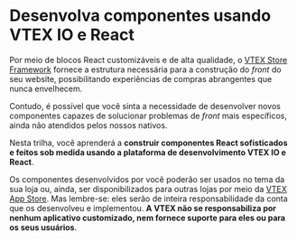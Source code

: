 # Desenvolva componentes usando VTEX IO e React

Por meio de blocos React customizáveis e de alta qualidade, o [VTEX Store Framework](https://developers.vtex.com/vtex-developer-docs/docs/getting-started-3) fornece a estrutura necessária para a construção do *front* do seu website, possibilitando experiências de compras abrangentes que nunca envelhecem.

Contudo, é possível que você sinta a necessidade de desenvolver novos componentes capazes de solucionar problemas de *front* mais específicos, ainda não atendidos pelos nossos nativos.

Nesta trilha, você aprenderá a **construir componentes React sofisticados e feitos sob medida usando a plataforma de desenvolvimento VTEX IO e React**.

Os componentes desenvolvidos por você poderão ser usados no tema da sua loja ou, ainda, ser disponibilizados para outras lojas por meio da [VTEX App Store](https://extensions.myvtex.com/). Mas lembre-se: eles serão de inteira responsabilidade da conta que os desenvolveu e implementou. **A VTEX não se responsabiliza por nenhum aplicativo customizado, nem fornece suporte para eles ou para os seus usuários**.
